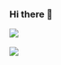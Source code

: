 ### Hi there 👋

<img src="https://github-readme-stats.vercel.app/api/top-langs/?username=jiyeon22&layout=compact"><br><br>
<img src="https://github-readme-stats.vercel.app/api?username=본인아이디&show_icons=true">
<!--
**jiyeon22/jiyeon22** is a ✨ _special_ ✨ repository because its `README.md` (this file) appears on your GitHub profile.

Here are some ideas to get you started:

- 🔭 I’m currently working on ...
- 🌱 I’m currently learning ...
- 👯 I’m looking to collaborate on ...
- 🤔 I’m looking for help with ...
- 💬 Ask me about ...
- 📫 How to reach me: ...
- 😄 Pronouns: ...
- ⚡ Fun fact: ...
-->
